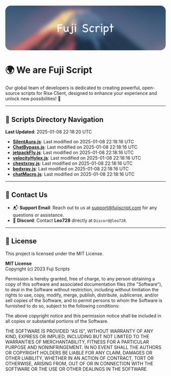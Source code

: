 ![Banner](.github/b.webp)

# 🌍 **We are Fuji Script**

Our global team of developers is dedicated to creating powerful, open-source scripts for Rise Client, designed to enhance your experience and unlock new possibilities! 🌟

---
<!-- SCRIPTS_NAVIGATION_START -->
## 📂 **Scripts Directory Navigation**

**Last Updated**: 2025-01-08 22:18:20 UTC

- **[SilentAura.js](scripts/SilentAura.js)**: Last modified on 2025-01-08 22:18:16 UTC
- **[ChatBypass.js](scripts/ChatBypass.js)**: Last modified on 2025-01-08 22:18:16 UTC
- **[jetpackFly.js](scripts/jetpackFly.js)**: Last modified on 2025-01-08 22:18:16 UTC
- **[velocityHylex.js](scripts/velocityHylex.js)**: Last modified on 2025-01-08 22:18:16 UTC
- **[chestxray.js](scripts/chestxray.js)**: Last modified on 2025-01-08 22:18:16 UTC
- **[bedxray.js](scripts/bedxray.js)**: Last modified on 2025-01-08 22:18:16 UTC
- **[chatMacro.js](scripts/chatMacro.js)**: Last modified on 2025-01-08 22:18:16 UTC

<!-- SCRIPTS_NAVIGATION_END -->

---

## 💬 **Contact Us**  
- 📬 **Support Email**: Reach out to us at [support@fujiscript.com](mailto:support@fujiscript.com) for any questions or assistance.  
- 💬 **Discord**: Contact **Leo728** directly at `Discord@leo728`.

---

## 📜 **License**

This project is licensed under the MIT License.  

**MIT License**  
Copyright (c) 2023 Fuji Scripts  

Permission is hereby granted, free of charge, to any person obtaining a copy of this software and associated documentation files (the "Software"), to deal in the Software without restriction, including without limitation the rights to use, copy, modify, merge, publish, distribute, sublicense, and/or sell copies of the Software, and to permit persons to whom the Software is furnished to do so, subject to the following conditions:  

The above copyright notice and this permission notice shall be included in all copies or substantial portions of the Software.  

THE SOFTWARE IS PROVIDED "AS IS", WITHOUT WARRANTY OF ANY KIND, EXPRESS OR IMPLIED, INCLUDING BUT NOT LIMITED TO THE WARRANTIES OF MERCHANTABILITY, FITNESS FOR A PARTICULAR PURPOSE AND NONINFRINGEMENT. IN NO EVENT SHALL THE AUTHORS OR COPYRIGHT HOLDERS BE LIABLE FOR ANY CLAIM, DAMAGES OR OTHER LIABILITY, WHETHER IN AN ACTION OF CONTRACT, TORT OR OTHERWISE, ARISING FROM, OUT OF OR IN CONNECTION WITH THE SOFTWARE OR THE USE OR OTHER DEALINGS IN THE SOFTWARE.  
